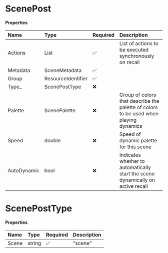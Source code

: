 # ScenePost

**Properties**

| Name        | Type               | Required | Description                                                                          |
| :---------- | :----------------- | :------- | :----------------------------------------------------------------------------------- |
| Actions     | List<ActionPost>   | ✅       | List of actions to be executed synchronously on recall                               |
| Metadata    | SceneMetadata      | ✅       |                                                                                      |
| Group       | ResourceIdentifier | ✅       |                                                                                      |
| Type\_      | ScenePostType      | ❌       |                                                                                      |
| Palette     | ScenePalette       | ❌       | Group of colors that describe the palette of colors to be used when playing dynamics |
| Speed       | double             | ❌       | Speed of dynamic palette for this scene                                              |
| AutoDynamic | bool               | ❌       | Indicates whether to automatically start the scene dynamically on active recall      |

# ScenePostType

**Properties**

| Name  | Type   | Required | Description |
| :---- | :----- | :------- | :---------- |
| Scene | string | ✅       | "scene"     |

<!-- This file was generated by liblab | https://liblab.com/ -->
